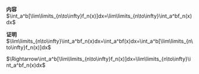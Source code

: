 **内容**  
$\int_a^b[\lim\limits_{n\to\infty}f_n(x)]dx=\lim\limits_{n\to\infty}\int_a^bf_n(x)dx$  
  
**证明**  
$\lim\limits_{n\to\infty}\int_a^bf_n(x)dx=\int_a^bf(x)dx=\int_a^b[\lim\limits_{n\to\infty}f_n(x)]dx$  
  
$\Rightarrow\int_a^b[\lim\limits_{n\to\infty}f_n(x)]dx=\lim\limits_{n\to\infty}\int_a^bf_n(x)dx$  
